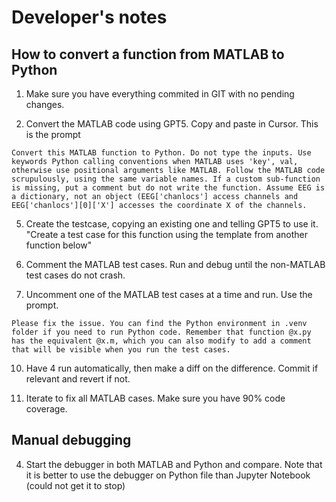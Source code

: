 # Developer's notes

## How to convert a function from MATLAB to Python

1. Make sure you have everything commited in GIT with no pending changes.

2. Convert the MATLAB code using GPT5. Copy and paste in Cursor. This is the prompt

```
Convert this MATLAB function to Python. Do not type the inputs. Use keywords Python calling conventions when MATLAB uses 'key', val, otherwise use positional arguments like MATLAB. Follow the MATLAB code scrupulously, using the same variable names. If a custom sub-function is missing, put a comment but do not write the function. Assume EEG is a dictionary, not an object (EEG['chanlocs'] access channels and EEG['chanlocs'][0]['X'] accesses the coordinate X of the channels.
```

5. Create the testcase, copying an existing one and telling GPT5 to use it. "Create a test case for this function using the template from another function below"

6. Comment the MATLAB test cases. Run and debug until the non-MATLAB test cases do not crash.

7. Uncomment one of the MATLAB test cases at a time and run. Use the prompt.

```
Please fix the issue. You can find the Python environment in .venv folder if you need to run Python code. Remember that function @x.py has the equivalent @x.m, which you can also modify to add a comment that will be visible when you run the test cases.
```
   
10. Have 4 run automatically, then make a diff on the difference. Commit if relevant and revert if not. 

11. Iterate to fix all MATLAB cases. Make sure you have 90% code coverage.

## Manual debugging

4. Start the debugger in both MATLAB and Python and compare. Note that it is better to use the debugger on Python file than Jupyter Notebook (could not get it to stop)
